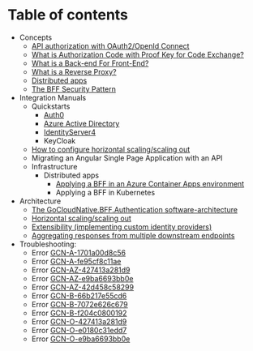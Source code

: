 # Table of contents 

- Concepts
  - [API authorization with OAuth2/OpenId Connect](/concepts/api-authorization/)
  - [What is Authorization Code with Proof Key for Code Exchange?](/concepts/what-is-pkce/)
  - [What is a Back-end For Front-End?](/concepts/what-is-a-bff/)
  - [What is a Reverse Proxy?](/concepts/what-is-a-reverse-proxy/)
  - [Distributed apps](/concepts/distributed-apps/)
  - [The BFF Security Pattern](/concepts/bff-security-pattern/)
- Integration Manuals
  - Quickstarts
    - [Auth0](/integration-manuals/quickstarts/auth0/quickstart/)
    - [Azure Active Directory](/integration-manuals/quickstarts/azuread/quickstart/)
    - [IdentityServer4](/integration-manuals/quickstarts/identityserver4/quickstart/)
    - KeyCloak
  - [How to configure horizontal scaling/scaling out](/architecture/scaling-out-with-redis/)
  - Migrating an Angular Single Page Application with an API
  - Infrastructure
    - Distributed apps
      - [Applying a BFF in an Azure Container Apps environment](/integration-manuals/azure-container-apps/)
      - Applying a BFF in Kubernetes
- Architecture
  - [The GoCloudNative.BFF.Authentication software-architecture](/architecture/software-architecture/)
  - [Horizontal scaling/scaling out](/architecture/scaling-out-with-redis/)
  - [Extensibility (implementing custom identity providers)](/architecture/diy-identity-provider/)
  - [Aggregating responses from multiple downstream endpoints](/architecture/bff-aggregation-service/)
- Troubleshooting:
  - Error [GCN-A-1701a00d8c56](/errors/gcn-a-1701a00d8c56)
  - Error [GCN-A-fe95cf8c11ae](/errors/gcn-a-fe95cf8c11ae)
  - Error [GCN-AZ-427413a281d9](/errors/gcn-az-427413a281d9)
  - Error [GCN-AZ-e9ba6693bb0e](/errors/gcn-az-e9ba6693bb0e)
  - Error [GCN-AZ-42d458c58299](/errors/gcn-az-42d458c58299)
  - Error [GCN-B-66b217e55cd6](/errors/gcn-b-66b217e55cd6)
  - Error [GCN-B-7072e626c679](/errors/gcn-b-7072e626c679)
  - Error [GCN-B-f204c0800192](/errors/gcn-b-f204c0800192)
  - Error [GCN-O-427413a281d9](/errors/gcn-o-427413a281d9)
  - Error [GCN-O-e0180c31edd7](/errors/gcn-o-e0180c31edd7)
  - Error [GCN-O-e9ba6693bb0e](/errors/gcn-o-e9ba6693bb0e)
  